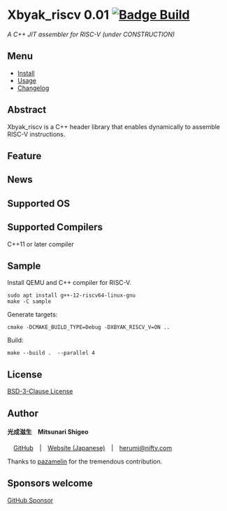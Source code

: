 
# Xbyak_riscv 0.01 [![Badge Build]][Build Status]

*A C++ JIT assembler for RISC-V (under CONSTRUCTION)*

## Menu

- [Install]
- [Usage]
- [Changelog]

## Abstract

Xbyak_riscv is a C++ header library that enables dynamically to assemble RISC-V instructions.

## Feature


## News


## Supported OS


## Supported Compilers

C++11 or later compiler

## Sample
Install QEMU and C++ compiler for RISC-V.
```
sudo apt install g++-12-riscv64-linux-gnu
make -C sample
```
Generate targets:
```
cmake -DCMAKE_BUILD_TYPE=Debug -DXBYAK_RISCV_V=ON ..
```
Build:
```
make --build .  --parallel 4
```

## License

[BSD-3-Clause License](http://opensource.org/licenses/BSD-3-Clause)

## Author

#### 光成滋生 Mitsunari Shigeo
 [GitHub](https://github.com/herumi) | [Website (Japanese)](http://herumi.in.coocan.jp/) | [herumi@nifty.com](mailto:herumi@nifty.com)

Thanks to [pazamelin](https://github.com/pazamelin) for the tremendous contribution.

## Sponsors welcome
[GitHub Sponsor](https://github.com/sponsors/herumi)

<!----------------------------------------------------------------------------->

[Badge Build]: https://github.com/herumi/xbyak_riscv/actions/workflows/main.yml/badge.svg
[Build Status]: https://github.com/herumi/xbyak_riscv/actions/workflows/main.yml

[License]: COPYRIGHT

[Changelog]: doc/changelog.md
[Install]: doc/install.md
[Usage]: doc/usage.md

